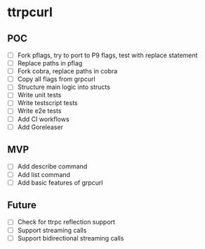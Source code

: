 # ttrpcurl

## POC

- [ ] Fork pflags, try to port to P9 flags, test with replace statement
- [ ] Replace paths in pflag
- [ ] Fork cobra, replace paths in cobra
- [ ] Copy all flags from grpcurl
- [ ] Structure main logic into structs
- [ ] Write unit tests
- [ ] Write testscript tests
- [ ] Write e2e tests
- [ ] Add CI workflows
- [ ] Add Goreleaser

## MVP

- [ ] Add describe command
- [ ] Add list command
- [ ] Add basic features of grpcurl

## Future

- [ ] Check for ttrpc reflection support
- [ ] Support streaming calls
- [ ] Support bidirectional streaming calls
